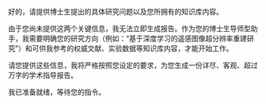 好的，请提供博士生提出的具体研究问题以及您所拥有的知识库内容。

由于您尚未提供这两个关键信息，我无法立即生成报告。作为您的博士生导师型助手，我需要明确您的研究方向（例如：“基于深度学习的遥感图像超分辨率重建研究”）和可供我参考的权威文献、实验数据等知识库内容，才能开始工作。

请您提供这些信息，我将严格按照您设定的要求，为您生成一份详尽、客观、超过万字的学术指导报告。

我已准备就绪，等待您的指令。